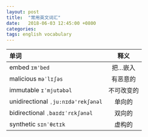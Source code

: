 ```yaml
---
layout: post
title:  "常用英文词汇"
date:   2018-06-03 12:45:00 +0800
categories: 
tags: english vocabulary 
---
```


|      单词                          |    释义            |
|:-----------------------------------|:-----------------:|
|embed          `ɪm'bed`             | 把…嵌入 |
|malicious      `məˈlɪʃəs`          | 有恶意的 |
|immutable      `ɪˈmjutəbəl`        | 不可改变的 |
|unidirectional `ˌju:nɪdə'rekʃənəl` | 单向的 |
|bidirectional  `ˌbaɪdɪˈrɛkʃənəl`   | 双向的 |
|synthetic      `sɪnˈθɛtɪk`         | 虚构的 |